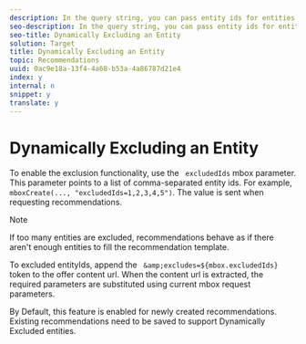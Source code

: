 ```yaml
---
description: In the query string, you can pass entity ids for entities that you want to exclude from your recommendations. For example, you might want to exclude items that are already in the shopping cart.
seo-description: In the query string, you can pass entity ids for entities that you want to exclude from your recommendations. For example, you might want to exclude items that are already in the shopping cart.
seo-title: Dynamically Excluding an Entity
solution: Target
title: Dynamically Excluding an Entity
topic: Recommendations
uuid: 0ac9e18a-13f4-4a68-b53a-4a86787d21e4
index: y
internal: n
snippet: y
translate: y
---
```


# Dynamically Excluding an Entity

To enable the exclusion functionality, use the ` excludedIds` mbox parameter. This parameter points to a list of comma-separated entity ids. For example, ` mboxCreate(..., "excludedIds=1,2,3,4,5")`. The value is sent when requesting recommendations. 


>[!NOTE]
>
>If too many entities are excluded, recommendations behave as if there aren't enough entities to fill the recommendation template.



To excluded entityIds, append the ` &amp;excludes=${mbox.excludedIds}` token to the offer content url. When the content url is extracted, the required parameters are substituted using current mbox request parameters. 

By Default, this feature is enabled for newly created recommendations. Existing recommendations need to be saved to support Dynamically Excluded entities. 
